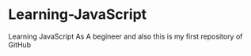 # Learning-JavaScript
Learning JavaScript As A begineer and also this is my  first repository of GitHub

